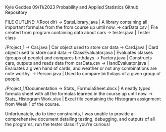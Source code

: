 Kyle Geddes
09/11/2023
Probability and Applied Statistics Github Repository

FILE OUTLINE:
/(Root dir)
-> StatsLibrary.java | A library containing all important formulas from the from course up until now.
-> carData.csv | File created from program containing data about cars
-> tester.java | Tester class

/Project_1
-> Car.java | Car object used to store car data
-> Card.java | Card object used to store card data
-> ClassEvaluator.java | Evaluates classes (groups of people) and compares birthdays
-> Factory.java | Constructs cars, outputs and reads data from carData.csv
-> HandEvaluator.java | Evaluates a given hand of cards, and weather or not any combinations are note worthy.
-> Person.java | Used to compare birthdays of a given group of people.

/Project_1/Documentation
-> Stats_ FormulaSheet.docx | A neatly typed formula sheet with all the formulas learned in the course up until now.
-> Stats_ Histogram Work.xlsx | Excel file containing the Histogram assignment from Week 1 of the course.

Unfortunately, do to time constraints, I was unable to provide a comprehensive document detailing testing, debugging, and outputs of all the programs, run the tester class if you're curious!